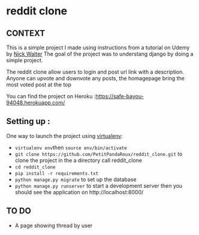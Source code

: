 # reddit clone

## CONTEXT 

This is a simple project I made using instructions from a tutorial on Udemy by [Nick Walter](https://www.udemy.com/the-ultimate-beginners-guide-to-django-python-web-dev-website/)
The goal of the project was to understang django by doing a simple project.

The reddit clone allow users to login and post url link with a description.
Anyone can upvote and downvote any posts, the homagepage bring the most voted post at the top

You can find the project on Heroku :https://safe-bayou-94048.herokuapp.com/

## Setting up :
One way to launch the project using [virtualenv](https://virtualenv.pypa.io/en/latest/#):
- `virtualenv env`then `source env/bin/activate`
- `git clone https://github.com/PetitPandaRoux/reddit_clone.git` to clone the project in the a directory call reddit_clone
- `cd reddit_clone`
- `pip install -r requirements.txt`
- `python manage.py migrate` to set up the database
- `python manage.py runserver` to start a development server then you should see the application on http://localhost:8000/ 

## TO DO 
- A page showing thread by user
